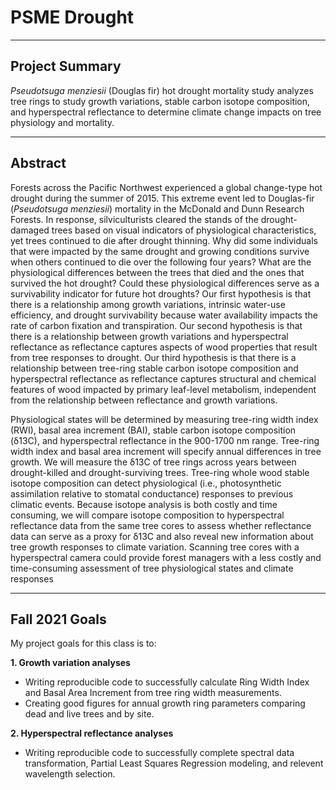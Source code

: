 # PSME Drought

---

## Project Summary
*Pseudotsuga menziesii* (Douglas fir) hot drought mortality study analyzes tree rings to study growth variations, stable carbon isotope composition, and hyperspectral reflectance to determine climate change impacts on tree physiology and mortality. 

---

## Abstract 
Forests across the Pacific Northwest experienced a global change-type hot drought during the summer of 2015. This extreme event led to Douglas-fir (*Pseudotsuga menziesii*) mortality in the McDonald and Dunn Research Forests. In response, silviculturists cleared the stands of the drought-damaged trees based on visual indicators of physiological characteristics, yet trees continued to die after drought thinning. Why did some individuals that were impacted by the same drought and growing conditions survive when others continued to die over the following four years? What are the physiological differences between the trees that died and the ones that survived the hot drought? Could these physiological differences serve as a survivability indicator for future hot droughts? Our first hypothesis is that there is a relationship among growth variations, intrinsic water-use efficiency, and drought survivability because water availability impacts the rate of carbon fixation and transpiration. Our second hypothesis is that there is a relationship between growth variations and hyperspectral reflectance as reflectance captures aspects of wood properties that result from tree responses to drought. Our third hypothesis is that there is a relationship between tree-ring stable carbon isotope composition and hyperspectral reflectance as reflectance captures structural and chemical features of wood impacted by primary leaf-level metabolism, independent from the relationship between reflectance and growth variations. 

Physiological states will be determined by measuring tree-ring width index (RWI), basal area increment (BAI), stable carbon isotope composition (δ13C), and hyperspectral reflectance in the 900-1700 nm range. Tree-ring width index and basal area increment will specify annual differences in tree growth. We will measure the δ13C of tree rings across years between drought-killed and drought-surviving trees. Tree-ring whole wood stable isotope composition can detect physiological (i.e., photosynthetic assimilation relative to stomatal conductance) responses to previous climatic events. Because isotope analysis is both costly and time consuming, we will compare isotope composition to hyperspectral reflectance data from the same tree cores to assess whether reflectance data can serve as a proxy for δ13C and also reveal new information about tree growth responses to climate variation. Scanning tree cores with a hyperspectral camera could provide forest managers with a less costly and time-consuming assessment of tree physiological states and climate responses

---

## Fall 2021 Goals 

My project goals for this class is to: 

**1. Growth variation analyses** 
- Writing reproducible code to successfully calculate Ring Width Index and Basal Area Increment from tree ring width measurements.
- Creating good figures for annual growth ring parameters comparing dead and live trees and by site. 

**2. Hyperspectral reflectance analyses**  
- Writing reproducible code to successfully complete spectral data transformation, Partial Least Squares Regression modeling, and relevent wavelength selection.  


      


